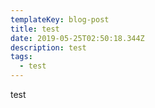 ```yaml
---
templateKey: blog-post
title: test
date: 2019-05-25T02:50:18.344Z
description: test
tags:
  - test
---
```

test
